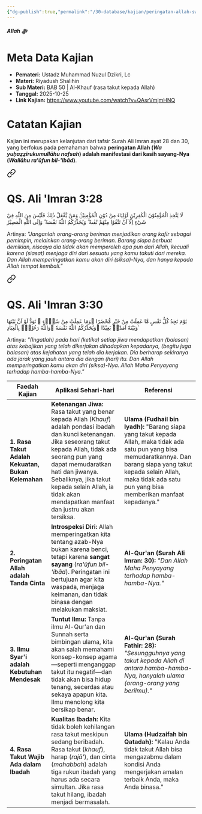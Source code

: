 ```yaml
---
{"dg-publish":true,"permalink":"/30-database/kajian/peringatan-allah-swt-adalah-tanda-cinta-nya/","tags":["kajian"]}
---
```


***Allah ﷻ*** 


# Meta Data Kajian 
<div><ul class="dataview list-view-ul"><li><span><strong>Pemateri:</strong> Ustadz Muhammad Nuzul Dzikri, Lc</span></li><li><span><strong>Materi:</strong> Riyadush Shalihin</span></li><li><span><strong>Sub Materi:</strong> BAB 50 | Al-Khauf (rasa takut kepada Allah)</span></li><li><span><strong>Tanggal:</strong> 2025-10-25</span></li><li><span><strong>Link Kajian:</strong> <a rel="noopener nofollow" class="external-link" href="https://www.youtube.com/watch?v=QAsrVmjmHNQ" target="_blank">https://www.youtube.com/watch?v=QAsrVmjmHNQ</a></span></li></ul></div>

# Catatan Kajian
Kajian ini merupakan kelanjutan dari tafsir Surah Ali Imran ayat 28 dan 30, yang berfokus pada pemahaman bahwa **peringatan Allah (_Wa yuḥaẓẓirukumullāhu nafsah_) adalah manifestasi dari kasih sayang-Nya (_Wallāhu ra'ūfun bil-'ibād_)**.

<div class="transclusion internal-embed is-loaded"><a class="markdown-embed-link" href="/30-database/al-quran/all-surah/#qs-ali-imran-3-28" aria-label="Open link"><svg xmlns="http://www.w3.org/2000/svg" width="24" height="24" viewBox="0 0 24 24" fill="none" stroke="currentColor" stroke-width="2" stroke-linecap="round" stroke-linejoin="round" class="svg-icon lucide-link"><path d="M10 13a5 5 0 0 0 7.54.54l3-3a5 5 0 0 0-7.07-7.07l-1.72 1.71"></path><path d="M14 11a5 5 0 0 0-7.54-.54l-3 3a5 5 0 0 0 7.07 7.07l1.71-1.71"></path></svg></a><div class="markdown-embed">



# QS. Ali 'Imran 3:28
لَا يَتَّخِذِ الْمُؤْمِنُوْنَ الْكٰفِرِيْنَ اَوْلِيَاۤءَ مِنْ دُوْنِ الْمُؤْمِنِيْنَۚ وَمَنْ يَّفْعَلْ ذٰلِكَ فَلَيْسَ مِنَ اللّٰهِ فِيْ شَيْءٍ اِلَّآ اَنْ تَتَّقُوْا مِنْهُمْ تُقٰىةً ۗ وَيُحَذِّرُكُمُ اللّٰهُ نَفْسَهٗ ۗ وَاِلَى اللّٰهِ الْمَصِيْرُ

Artinya: *"Janganlah orang-orang beriman menjadikan orang kafir sebagai pemimpin, melainkan orang-orang beriman. Barang siapa berbuat demikian, niscaya dia tidak akan memperoleh apa pun dari Allah, kecuali karena (siasat) menjaga diri dari sesuatu yang kamu takuti dari mereka. Dan Allah memperingatkan kamu akan diri (siksa)-Nya, dan hanya kepada Allah tempat kembali."*



</div></div>

<div class="transclusion internal-embed is-loaded"><a class="markdown-embed-link" href="/30-database/al-quran/all-surah/#qs-ali-imran-3-30" aria-label="Open link"><svg xmlns="http://www.w3.org/2000/svg" width="24" height="24" viewBox="0 0 24 24" fill="none" stroke="currentColor" stroke-width="2" stroke-linecap="round" stroke-linejoin="round" class="svg-icon lucide-link"><path d="M10 13a5 5 0 0 0 7.54.54l3-3a5 5 0 0 0-7.07-7.07l-1.72 1.71"></path><path d="M14 11a5 5 0 0 0-7.54-.54l-3 3a5 5 0 0 0 7.07 7.07l1.71-1.71"></path></svg></a><div class="markdown-embed">



# QS. Ali 'Imran 3:30
يَوْمَ تَجِدُ كُلُّ نَفْسٍ مَّا عَمِلَتْ مِنْ خَيْرٍ مُّحْضَرًا  ۛوَمَا عَمِلَتْ مِنْ سُوْۤءٍ ۛ تَوَدُّ لَوْ اَنَّ بَيْنَهَا وَبَيْنَهٗٓ اَمَدًاۢ بَعِيْدًا ۗوَيُحَذِّرُكُمُ اللّٰهُ نَفْسَهٗ ۗوَاللّٰهُ رَءُوْفٌۢ بِالْعِبَادِ ࣖ

Artinya: *"(Ingatlah) pada hari (ketika) setiap jiwa mendapatkan (balasan) atas kebajikan yang telah dikerjakan dihadapkan kepadanya, (begitu juga balasan) atas kejahatan yang telah dia kerjakan. Dia berharap sekiranya ada jarak yang jauh antara dia dengan (hari) itu. Dan Allah memperingatkan kamu akan diri (siksa)-Nya. Allah Maha Penyayang terhadap hamba-hamba-Nya."*



</div></div>


|**Faedah Kajian**|**Aplikasi Sehari-hari**|**Referensi**|
|---|---|---|
|**1. Rasa Takut Adalah Kekuatan, Bukan Kelemahan**|**Ketenangan Jiwa:** Rasa takut yang benar kepada Allah (_Khauf_) adalah pondasi ibadah dan kunci ketenangan. Jika seseorang takut kepada Allah, tidak ada seorang pun yang dapat memudaratkan hati dan jiwanya. Sebaliknya, jika takut kepada selain Allah, ia tidak akan mendapatkan manfaat dan justru akan tersiksa.|**Ulama (Fudhail bin Iyadh):** "Barang siapa yang takut kepada Allah, maka tidak ada satu pun yang bisa memudaratkannya. Dan barang siapa yang takut kepada selain Allah, maka tidak ada satu pun yang bisa memberikan manfaat kepadanya."|
|**2. Peringatan Allah adalah Tanda Cinta**|**Introspeksi Diri:** Allah memperingatkan kita tentang azab-Nya bukan karena benci, tetapi karena **sangat sayang** (_ra'ūfun bil-'ibād_). Peringatan ini bertujuan agar kita waspada, menjaga keimanan, dan tidak binasa dengan melakukan maksiat.|**Al-Qur'an (Surah Ali Imran: 30):** _"Dan Allah Maha Penyayang terhadap hamba-hamba-Nya."_|
|**3. Ilmu Syar'i adalah Kebutuhan Mendesak**|**Tuntut Ilmu:** Tanpa ilmu Al-Qur'an dan Sunnah serta bimbingan ulama, kita akan salah memahami konsep-konsep agama—seperti menganggap takut itu negatif—dan tidak akan bisa hidup tenang, secerdas atau sekaya apapun kita. Ilmu menolong kita bersikap benar.|**Al-Qur'an (Surah Fathir: 28):** _"Sesungguhnya yang takut kepada Allah di antara hamba-hamba-Nya, hanyalah ulama (orang-orang yang berilmu)."_|
|**4. Rasa Takut Wajib Ada dalam Ibadah**|**Kualitas Ibadah:** Kita tidak boleh kehilangan rasa takut meskipun sedang beribadah. Rasa takut (_khauf_), harap (_rajā'_), dan cinta (_mahabbah_) adalah tiga rukun ibadah yang harus ada secara simultan. Jika rasa takut hilang, ibadah menjadi bermasalah.|**Ulama (Hudzaifah bin Qatadah):** "Kalau Anda tidak takut Allah bisa mengazabmu dalam kondisi Anda mengerjakan amalan terbaik Anda, maka Anda binasa."|
 
 